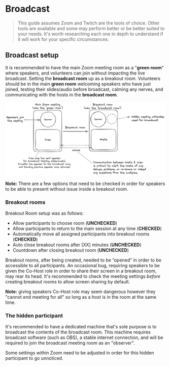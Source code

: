 # Broadcast

> This guide assumes Zoom and Twitch are the tools of choice. Other tools are available and some may perform better or be better suited to your needs. It's worth researching each one in depth to understand if it will work for your specific circumstances.

## Broadcast setup

It is recommended to have the main Zoom meeting room as a "**green room**" where speakers, and volunteers can join without impacting the live broadcast. Setting the **broadcast room** up as a breakout room. Volunteers should be in the main **green room** welcoming speakers who have just joined, testing their slides/audio before broadcast, calming any nerves, and communicating with the hosts in the **broadcast room**.

![Broadcast setup](/media/broadcast-setup.png)

**Note:** There are a few options that need to be checked in order for speakers to be able to present without issue inside a breakout room.

### Breakout rooms

Breakout Room setup was as follows:

- Allow participants to choose room (**UNCHECKED**)    
- Allow participants to return to the main session at any time (**CHECKED**)
- Automatically move all assigned participants into breakout rooms (**CHECKED**)
- Auto close breakout rooms after [XX] minutes (**UNCHECKED**)
- Countdown after closing breakout room (**UNCHECKED**)

Breakout rooms, after being created, needed to be “opened” in order to be accessible to all participants. An occasional bug, requiring speakers to be given the Co-Host role in order to share their screen in a breakout room, may rear its head. It's recommended to check the meeting settings _before_ creating breakout rooms to allow screen sharing by default. 

**Note:** giving speakers Co-Host role may seem dangerous however they "cannot end meeting for all" so long as a host is in the room at the same time.

### The hidden participant

It's recommended to have a dedicated machine that's sole purpose is to broadcast the contents of the broadcast room. This machine requires broadcast software (such as OBS), a stable internet connection, and will be required to join the broadcast meeting room as an "observer".

Some settings within Zoom need to be adjusted in order for this hidden participant to go unnoticed.